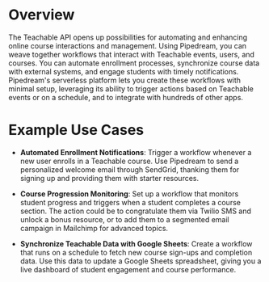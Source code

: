 # Overview

The Teachable API opens up possibilities for automating and enhancing online course interactions and management. Using Pipedream, you can weave together workflows that interact with Teachable events, users, and courses. You can automate enrollment processes, synchronize course data with external systems, and engage students with timely notifications. Pipedream's serverless platform lets you create these workflows with minimal setup, leveraging its ability to trigger actions based on Teachable events or on a schedule, and to integrate with hundreds of other apps.

# Example Use Cases

- **Automated Enrollment Notifications**: Trigger a workflow whenever a new user enrolls in a Teachable course. Use Pipedream to send a personalized welcome email through SendGrid, thanking them for signing up and providing them with starter resources.

- **Course Progression Monitoring**: Set up a workflow that monitors student progress and triggers when a student completes a course section. The action could be to congratulate them via Twilio SMS and unlock a bonus resource, or to add them to a segmented email campaign in Mailchimp for advanced topics.

- **Synchronize Teachable Data with Google Sheets**: Create a workflow that runs on a schedule to fetch new course sign-ups and completion data. Use this data to update a Google Sheets spreadsheet, giving you a live dashboard of student engagement and course performance.
